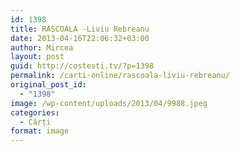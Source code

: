 ```yaml
---
id: 1398
title: RASCOALA -Liviu Rebreanu
date: 2013-04-16T22:06:32+03:00
author: Mircea
layout: post
guid: http://costesti.tv/?p=1398
permalink: /carti-online/rascoala-liviu-rebreanu/
original_post_id:
  - "1398"
image: /wp-content/uploads/2013/04/9988.jpeg
categories:
  - Cărți
format: image
---
```

